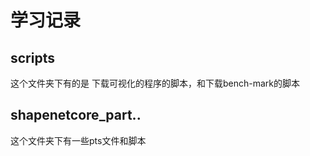 # 学习记录

## scripts

这个文件夹下有的是 下载可视化的程序的脚本，和下载bench-mark的脚本

## shapenetcore_part..

这个文件夹下有一些pts文件和脚本